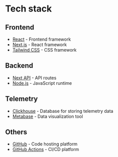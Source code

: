 # Tech stack

## Frontend

- [React](https://reactjs.org/) - Frontend framework
- [Next.js](https://nextjs.org/) - React framework
- [Tailwind CSS](https://tailwindcss.com/) - CSS framework

## Backend

- [Next API](https://nextjs.org/docs/api-routes/introduction) - API routes
- [Node.js](https://nodejs.org/en/) - JavaScript runtime

## Telemetry

- [Clickhouse](https://clickhouse.tech/) - Database for storing telemetry data
- [Metabase](https://www.metabase.com/) - Data visualization tool

## Others

- [GitHub](https://github.com/) - Code hosting platform
- [GitHub Actions](https://github.com/features/actions/) - CI/CD platform
